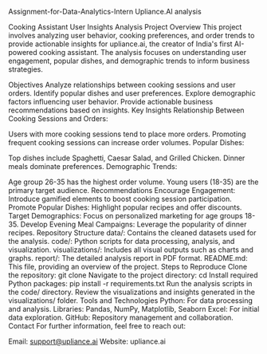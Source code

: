 Assignment-for-Data-Analytics-Intern
Upliance.AI analysis

Cooking Assistant User Insights Analysis
Project Overview
This project involves analyzing user behavior, cooking preferences, and order trends to provide actionable insights for upliance.ai, the creator of India's first AI-powered cooking assistant. The analysis focuses on understanding user engagement, popular dishes, and demographic trends to inform business strategies.

Objectives
Analyze relationships between cooking sessions and user orders.
Identify popular dishes and user preferences.
Explore demographic factors influencing user behavior.
Provide actionable business recommendations based on insights.
Key Insights
Relationship Between Cooking Sessions and Orders:

Users with more cooking sessions tend to place more orders.
Promoting frequent cooking sessions can increase order volumes.
Popular Dishes:

Top dishes include Spaghetti, Caesar Salad, and Grilled Chicken.
Dinner meals dominate preferences.
Demographic Trends:

Age group 26-35 has the highest order volume.
Young users (18-35) are the primary target audience.
Recommendations
Encourage Engagement: Introduce gamified elements to boost cooking session participation.
Promote Popular Dishes: Highlight popular recipes and offer discounts.
Target Demographics: Focus on personalized marketing for age groups 18-35.
Develop Evening Meal Campaigns: Leverage the popularity of dinner recipes.
Repository Structure
data/: Contains the cleaned datasets used for the analysis.
code/: Python scripts for data processing, analysis, and visualization.
visualizations/: Includes all visual outputs such as charts and graphs.
report/: The detailed analysis report in PDF format.
README.md: This file, providing an overview of the project.
Steps to Reproduce
Clone the repository:
git clone <repository-url>
Navigate to the project directory:
cd <repository-folder>
Install required Python packages:
pip install -r requirements.txt
Run the analysis scripts in the code/ directory.
Review the visualizations and insights generated in the visualizations/ folder.
Tools and Technologies
Python: For data processing and analysis.
Libraries: Pandas, NumPy, Matplotlib, Seaborn
Excel: For initial data exploration.
GitHub: Repository management and collaboration.
Contact
For further information, feel free to reach out:

Email: support@upliance.ai
Website: upliance.ai


